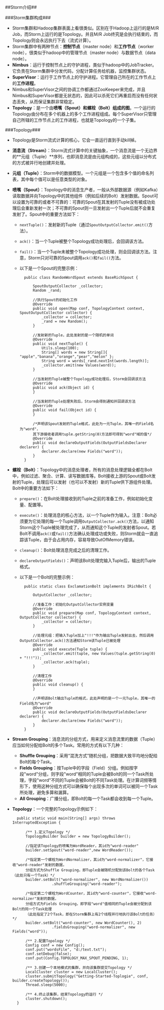 ##Storm介绍##

###Storm集群构成###

- Storm集群和Hadoop集群表面上看很类似。区别在于Hadoop上运行的是M/R Job，而Storm上运行的是Topology。并且M/R Job终究是会执行结束的，而Topology则会永远执行下去（流式计算）。
- Storm集群中有两种节点：**控制节点**（master node）和**工作节点**（worker node），很类似于hadoop中的管理节点（master node）与数据节点（data node）。
- **Nimbus**：运行于控制节点上的守护进程，类似于hadoop中的JobTracker。它负责在Storm集群中分发代码，分配计算任务给机器，监控集群状态。
- **SuperVisor**：运行于工作节点上的守护进程。它管理自己所在的工作节点上的**工作进程**。
- Nimbus和SuperVisor之间的协调工作都通过ZooKeeper来完成，并且Nimbus和SuperVisor都是无状态的，因此可以杀死它们再重启而没有任何状态丢失，从而保证集群非常稳定。
- **Topology**：是一个由**喷嘴（Spout）**和**螺栓（Bolt）**组成的**图**。一个运行的Topology由分布在多个机器上的多个工作进程组成。每个SuperVisor只管理自己所辖的工作节点上的工作进程，也就是Topology的一个子集。

###Topology###

- Topology是Storm流式计算的核心，它会一直运行直到手动kill掉。
- **消息流（Stream）**：Storm流式计算中的关键抽象，一个消息流是一个无边界的**元组（Tuple）**序列，也即消息流是由元组构成的，这些元组以分布式的方式被并行地创建并处理。
- **元组（Tuple）**：Storm中的数据模型。一个元组是一个包含多个值的命名列表，其中每个值可以是任意类型的对象。
- **喷嘴（Spout）**：Topology中的消息生产者，一般从外部数据源（例如Kafka）读取数据并向Topology中的其他组件（例如后续的Bolt）发射数据。Spout可以设置为可靠的或者不可靠的：可靠的Spout在其发射的Tuple没有被成功处理后会重新发射一次；不可靠的Spout则一旦发射出一个Tuple后就不会重复发射了。Spout中的重要方法如下：
	+ `nextTuple()`：发射新的Tuple（通过`SpoutOutputCollector.emit()`方法）。
	+ `ack()`：当一个Tuple被整个Topology成功处理后，会回调该方法。
	+ `fail()`：当一个Tuple未被整个Topology成功处理，则会回调该方法。注意，Storm只对可靠的Spout调用`ack()`和`fail()`方法。
	+ 以下是一个Spout的完整示例：
		
			public class RandomWordSpout extends BaseRichSpout {
			
  				SpoutOutputCollector _collector;
  				Random _rand;

				//执行Spout的初始化工作
  				@Override
  				public void open(Map conf, TopologyContext context, SpoutOutputCollector collector) {
    				_collector = collector;
    				_rand = new Random();
  				}

				//发射新的Tuple，此处发射的是一个随机的单词
  				@Override
 				public void nextTuple() {
    				Utils.sleep(100);
    				String[] words = new String[]{ "apple","banana","orange","pear","melon" };
    				String word = words[_rand.nextInt(words.length)];
    				_collector.emit(new Values(word));
  				}

				//当发射的Tuple被整个Topology成功处理后，Storm会回调该方法
  				@Override
  				public void ack(Object id) {
  				}

				//当发射的Tuple处理失败后，Storm会得到通知并回调该方法
  				@Override
  				public void fail(Object id) {
  				}

				/*声明该Spout发射的Tuple格式，此处为一元Tuple，其唯一的Field名为"word"，
				其下游接收者调用tuple.getString(0)方法即可得到"word"域的值*/
  				@Override
  				public void declareOutputFields(OutputFieldsDeclarer declarer) {
    				declarer.declare(new Fields("word"));
  				}
			}
- **螺栓（Bolt）**：Topology中的消息处理者，所有的消息处理逻辑全都在Bolt中，例如过滤、聚合、计算、读写数据库等。Bolt接收上游的Spout或Bolt发射的Tuple，处理后可以发射（也可以不发射）新的Tuple供下游组件处理。Bolt中的重要方法如下：
	+ `prepare()`：在Bolt处理接收到的Tuple之前的准备工作，例如初始化变量、配置等。
	+ `execute()`：处理消息的核心方法，以一个Tuple作为输入。注意：Bolt必须要为它处理的每一个Tuple调用`OutputCollector.ack()`方法，以通知Storm这个Tuple被处理完成了，从而通知这个Tuple的发射者Spout。若Bolt不调用`ack()`或`fail()`方法确认处理成功或失败，则Storm就会一直追踪该Tuple，由于会占用内存，容易导致OutOfMemory错误。
	+ `cleanup()`：Bolt处理消息完成之后的清理工作。
	+ `declareOutputFields()`：声明该Bolt处理完输入Tuple后，输出的Tuple格式。
	+ 以下是一个Bolt的完整示例：

			public static class ExclamationBolt implements IRichBolt {
		
    			OutputCollector _collector;

				//准备工作：初始化OutputCollector实例变量
				@Override
    			public void prepare(Map conf, TopologyContext context, OutputCollector collector) {
        			_collector = collector;
    			}
			
				//处理元组：把输入Tuple加上"!!!"作为输出Tuple发射出去，然后调用OutputCollector.ack()方法通知Storm该Tuple已被处理
				@Override
    			public void execute(Tuple tuple) {
        			_collector.emit(tuple, new Values(tuple.getString(0) + "!!!"));
        			_collector.ack(tuple);
    			}
    		
				//清理工作
				@Override
    			public void cleanup() {
    			}

				//声明该Bolt输出Tuple的格式，此处声明的是一个一元Tuple，其唯一的Field名为"word"
				@Override
    			public void declareOutputFields(OutputFieldsDeclarer declarer) {
        			declarer.declare(new Fields("word"));
    			}
			}
			
- **Stream Grouping**：消息流的分组方式，用来定义消息流里的数据（Tuple）应当如何分配给Bolt的多个Task。常用的方式有以下几种：
	+ **Shuffle Grouping**：采用“混洗方式”随机分组，把数据大致平均地分配给Bolt的每个Task。
	+ **Fields Grouping**：按Tuple中的字段（Field）分组。例如按字段"word"分组，则字段"word"相同的Tuple会被Bolt的同一个Task所处理，字段"word"不同的Tuple会被Bolt的不同Task处理。在计算词频等情形下，使用这种分组方式可以确保每个出现多次的单词可以被同一个Task所处理，避免多算和漏算。
	+ **All Grouping**：广播分组，即Bolt的每一个Task都会收到每一个Tuple。
- **Topology**：一个完整的Topology示例如下：

		public static void main(String[] args) throws InterruptedException {  
		
        	/** 1.定义Topology */  
        	TopologyBuilder builder = new TopologyBuilder();
        	
        	//指定该Topology的喷嘴为WordReader，其id为"word-reader"
        	builder.setSpout("word-reader",new WordReader());  
        	
        	/*指定第一个螺栓为WordNormalizer，其id为"word-normalizer"，它接收"word-reader"发射的数据，
        	分组方式为Shuffle Grouping，即Tuple会被随机分配到该Bolt的各个Task（此处只有一个Task）*/
        	builder.setBolt("word-normalizer", new WordNormalizer())  
        				.shuffleGrouping("word-reader");  
        				
        	/*指定第二个螺栓为WordCounter，其id为"word-counter"，它接收"word-normalizer"发射的数据，
        	分组方式为Fields Grouping，即字段"word"值相同的Tuple会被分配到该Bolt的同一个Task处理
        	（此处指定了2个Task，即在Storm集群上有2个线程并行地执行该Bolt的任务）*/
        	builder.setBolt("word-counter", new WordCounter(), 2)  
        				.fieldsGrouping("word-normalizer", new Fields("word"));  
        				
        	/** 2.配置Topology */ 
        	Config conf = new Config();  
        	conf.put("wordsFile", "d:/text.txt");  
        	conf.setDebug(false);  
        	conf.put(Config.TOPOLOGY_MAX_SPOUT_PENDING, 1);  
        	
        	/** 3.创建一个本地模式的集群，并向该集群提交Topology */    
        	LocalCluster cluster = new LocalCluster();  
        	cluster.submitTopology("Getting-Started-Toplogie", conf, builder.createTopology());  
        	Thread.sleep(5000);  
        	
        	/** 4.终止该集群，结束Topology的运行 */
        	cluster.shutdown();  
    	}  